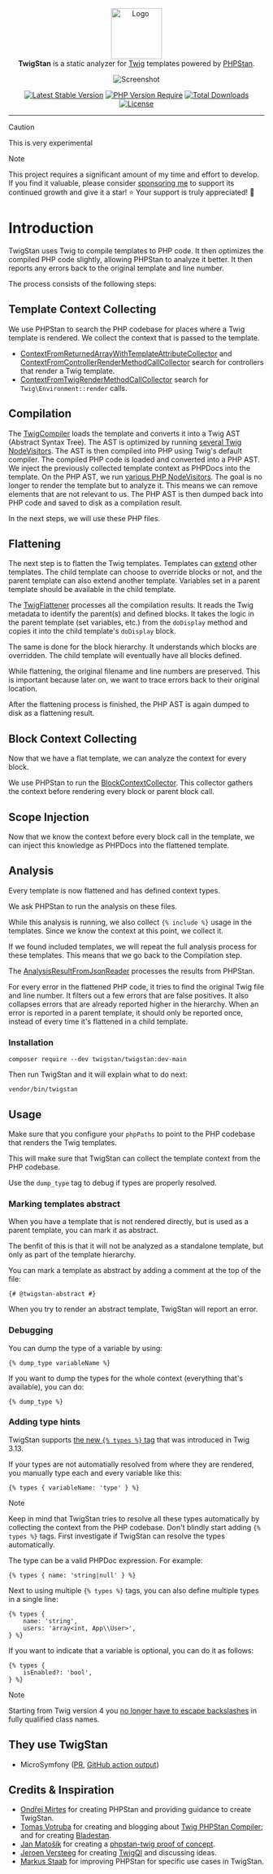 <p align="center">
    <img src="https://avatars.githubusercontent.com/u/179125187?s=200&v=4" alt="Logo" width=100><br>
    <strong>TwigStan</strong> is a static analyzer for <a href="https://twig.symfony.com">Twig</a> templates powered by <a href="https://phpstan.org">PHPStan</a>.
</p>
<p align="center">
    <img src="https://raw.githubusercontent.com/twigstan/twigstan/main/screenshot.png" alt="Screenshot">
</p>
<p align="center">
    <a href="https://packagist.org/packages/twigstan/twigstan"><img src="https://poser.pugx.org/twigstan/twigstan/v?style=for-the-badge" alt="Latest Stable Version"></a>
    <a href="https://packagist.org/packages/twigstan/twigstan"><img src="https://poser.pugx.org/twigstan/twigstan/require/php?style=for-the-badge" alt="PHP Version Require"></a>
    <a href="https://packagist.org/packages/twigstan/twigstan"><img src="https://poser.pugx.org/twigstan/twigstan/downloads?style=for-the-badge" alt="Total Downloads"></a>
    <a href="https://packagist.org/packages/twigstan/twigstan"><img src="https://poser.pugx.org/twigstan/twigstan/license?style=for-the-badge" alt="License"></a>
</p>


------

> [!CAUTION]
> This is very experimental

> [!NOTE]
> This project requires a significant amount of my time and effort to develop. If you find it valuable, please consider [sponsoring me](https://github.com/sponsors/twigstan) to support its continued growth and give it a star! ⭐️ Your support is truly appreciated! 🙏

# Introduction

TwigStan uses Twig to compile templates to PHP code. It then optimizes the compiled PHP code slightly, allowing PHPStan to analyze it better. It then reports any errors back to the original template and line number.

The process consists of the following steps:

## Template Context Collecting

We use PHPStan to search the PHP codebase for places where a Twig template is rendered. We collect the context that is passed to the template.

- [ContextFromReturnedArrayWithTemplateAttributeCollector](src/PHPStan/Collector/ContextFromReturnedArrayWithTemplateAttributeCollector.php) and [ContextFromControllerRenderMethodCallCollector](src/PHPStan/Collector/ContextFromControllerRenderMethodCallCollector.php) search for controllers that render a Twig template.
- [ContextFromTwigRenderMethodCallCollector](src/PHPStan/Collector/ContextFromTwigRenderMethodCallCollector.php) search for `Twig\Environment::render` calls.

## Compilation

The [TwigCompiler](src/Processing/Compilation/TwigCompiler.php) loads the template and converts it into a Twig AST (Abstract Syntax Tree).
The AST is optimized by running [several Twig NodeVisitors](src/Processing/Compilation/TwigVisitor). The AST is then compiled into PHP
using Twig's default compiler. The compiled PHP code is loaded and converted into a PHP AST.
We inject the previously collected template context as PHPDocs into the template.
On the PHP AST, we run [various PHP NodeVisitors](src/Processing/Compilation/PhpVisitor).
The goal is no longer to render the template but to analyze it.
This means we can remove elements that are not relevant to us.
The PHP AST is then dumped back into PHP code and saved to disk as a compilation result.

In the next steps, we will use these PHP files.

## Flattening

The next step is to flatten the Twig templates. Templates can [extend](https://twig.symfony.com/doc/3.x/tags/extends.html) other templates.
The child template can choose to override blocks or not, and the parent template can also extend another template.
Variables set in a parent template should be available in the child template.

The [TwigFlattener](src/Processing/Flattening/TwigFlattener.php) processes all the compilation results. It reads the Twig metadata
to identify the parent(s) and defined blocks. It takes the logic in the parent template (set variables, etc.) from the `doDisplay`
method and copies it into the child template's `doDisplay` block.

The same is done for the block hierarchy. It understands which blocks are overridden. The child template will eventually have all blocks defined.

While flattening, the original filename and line numbers are preserved. This is important because later on,
we want to trace errors back to their original location.

After the flattening process is finished, the PHP AST is again dumped to disk as a flattening result.

## Block Context Collecting

Now that we have a flat template, we can analyze the context for every block.

We use PHPStan to run the [BlockContextCollector](src/PHPStan/Collector/BlockContextCollector.php).
This collector gathers the context before rendering every block or parent block call.

## Scope Injection

Now that we know the context before every block call in the template, we can inject this knowledge as PHPDocs into the
flattened template.

## Analysis

Every template is now flattened and has defined context types.

We ask PHPStan to run the analysis on these files.

While this analysis is running, we also collect `{% include %}` usage in the templates.
Since we know the context at this point, we collect it.

If we found included templates, we will repeat the full analysis process for these templates.
This means that we go back to the Compilation step.

The [AnalysisResultFromJsonReader](src/PHPStan/Analysis/AnalysisResultFromJsonReader.php) processes the results from PHPStan.

For every error in the flattened PHP code, it tries to find the original Twig file and line number. It filters out a
few errors that are false positives. It also collapses errors that are already reported higher in the hierarchy.
When an error is reported in a parent template, it should only be reported once, instead of every time it's
flattened in a child template.

### Installation

```command
composer require --dev twigstan/twigstan:dev-main
```

Then run TwigStan and it will explain what to do next:
```command
vendor/bin/twigstan
```

## Usage

Make sure that you configure your `phpPaths` to point to the PHP codebase that renders the Twig templates.

This will make sure that TwigStan can collect the template context from the PHP codebase.

Use the `dump_type` tag to debug if types are properly resolved.

### Marking templates abstract

When you have a template that is not rendered directly, but is used as a parent template, you can mark it as abstract.

The benfit of this is that it will not be analyzed as a standalone template, but only as part of the template hierarchy.

You can mark a template as abstract by adding a comment at the top of the file:
```twig
{# @twigstan-abstract #}
```

When you try to render an abstract template, TwigStan will report an error.

### Debugging

You can dump the type of a variable by using:
```twig
{% dump_type variableName %}
```

If you want to dump the types for the whole context (everything that's available), you can do:
```twig
{% dump_type %}
```

### Adding type hints

TwigStan supports [the new `{% types %}` tag](https://twig.symfony.com/doc/3.x/tags/types.html) that was introduced in Twig 3.13.

If your types are not automatially resolved from where they are rendered, you manually type each and every
variable like this:
```twig
{% types { variableName: 'type' } %}
```

> [!NOTE]
> Keep in mind that TwigStan tries to resolve all these types automatically by collecting the context from the PHP codebase.
> Don't blindly start adding `{% types %}` tags. First investigate if TwigStan can resolve the types automatically.


The type can be a valid PHPDoc expression. For example:
```twig
{% types { name: 'string|null' } %}
```

Next to using multiple `{% types %}` tags, you can also define multiple types in a single line:
```twig
{% types {
    name: 'string',
    users: 'array<int, App\\User>',
} %}
```

If you want to indicate that a variable is optional, you can do it as follows:
```twig
{% types {
    isEnabled?: 'bool',
} %}
```

> [!NOTE]
> Starting from Twig version 4 you [no longer have to escape backslashes](https://github.com/twigphp/Twig/pull/4199) in fully qualified class names.

## They use TwigStan

* MicroSymfony ([PR](https://github.com/strangebuzz/MicroSymfony/pull/95), [GitHub action output](https://github.com/strangebuzz/MicroSymfony/pull/95/checks))

## Credits & Inspiration

* [Ondřej Mirtes](https://github.com/ondrejmirtes) for creating PHPStan and providing guidance to create TwigStan.
* [Tomas Votruba](https://github.com/tomasvotruba) for creating and blogging about [Twig PHPStan Compiler](https://github.com/deprecated-packages/twig-phpstan-compiler); and for creating [Bladestan](https://github.com/TomasVotruba/bladestan).
* [Jan Matošík](https://github.com/HonzaMatosik) for creating a [phpstan-twig proof of concept](https://github.com/driveto/phpstan-twig).
* [Jeroen Versteeg](https://github.com/drjayvee) for creating [TwigQI](https://github.com/alisqi/TwigStan) and discussing ideas.
* [Markus Staab](https://github.com/staabm) for improving PHPStan for specific use cases in TwigStan.
